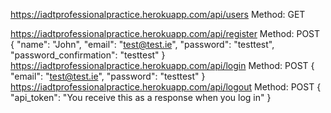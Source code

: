https://iadtprofessionalpractice.herokuapp.com/api/users
Method: GET

https://iadtprofessionalpractice.herokuapp.com/api/register
Method: POST
{
    "name": "John",
    "email": "test@test.ie",
    "password": "testtest",
    "password_confirmation": "testtest"
}
https://iadtprofessionalpractice.herokuapp.com/api/login
Method: POST
{
	"email": "test@test.ie",
	"password": "testtest"
}
https://iadtprofessionalpractice.herokuapp.com/api/logout
Method: POST
{
"api_token": "You receive this as a response when you log in"
}
